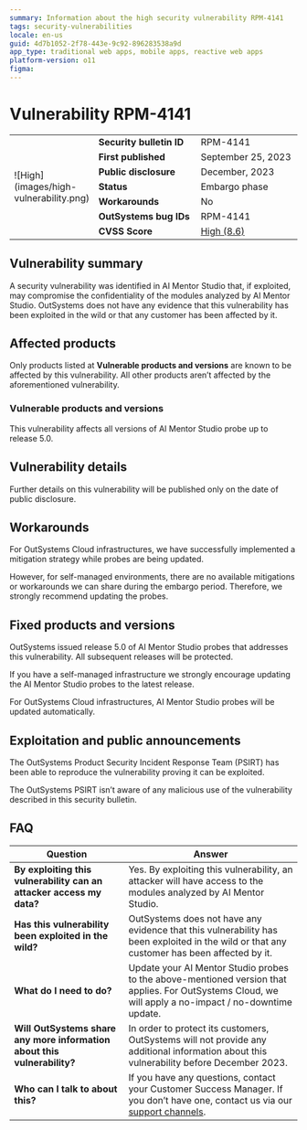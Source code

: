 ```yaml
---
summary: Information about the high security vulnerability RPM-4141
tags: security-vulnerabilities
locale: en-us
guid: 4d7b1052-2f78-443e-9c92-896283538a9d
app_type: traditional web apps, mobile apps, reactive web apps
platform-version: o11
figma:
---
```


# Vulnerability RPM-4141 

<table markdown="1">
<tr>
    <td style="width: 20%; vertical-align: middle" rowspan="7">![High](images/high-vulnerability.png)</td>
    <td><b>Security bulletin ID</b></td>
    <td>RPM-4141</td>
</tr>
<tr>
    <td><b>First published</b></td>
    <td>September 25, 2023</td>
</tr>
<tr>
    <td><b>Public disclosure</b></td>
    <td>December, 2023</td>
</tr>
<tr>
    <td><b>Status</b></td>
    <td>Embargo phase</td>
</tr>
<tr>
    <td><b>Workarounds</b></td>
    <td>No</td>
</tr>
<tr>
    <td><b>OutSystems bug IDs</b></td>
    <td>RPM-4141</td>
</tr>
<tr>
    <td><b>CVSS Score</b></td>
    <td><a href="https://www.first.org/cvss/calculator/3.1#CVSS:3.1/AV:N/AC:L/PR:N/UI:N/S:C/C:H/I:N/A:N">High (8.6)</a></td>
</tr>
</table>

## Vulnerability summary

A security vulnerability was identified in AI Mentor Studio that, if exploited, may compromise the confidentiality of the modules analyzed by AI Mentor Studio. OutSystems does not have any evidence that this vulnerability has been exploited in the wild or that any customer has been affected by it.

## Affected products

Only products listed at **Vulnerable products and versions** are known to be affected by this vulnerability. All other products aren’t affected by the aforementioned vulnerability.

### Vulnerable products and versions

This vulnerability affects all versions of AI Mentor Studio probe up to release 5.0.

## Vulnerability details

Further details on this vulnerability will be published only on the date of public disclosure.

## Workarounds

For OutSystems Cloud infrastructures, we have successfully implemented a mitigation strategy while probes are being updated.

However, for self-managed environments, there are no available mitigations or workarounds we can share during the embargo period. Therefore, we strongly recommend updating the probes.

## Fixed products and versions

OutSystems issued release 5.0 of AI Mentor Studio probes that addresses this vulnerability. All subsequent releases will be protected.

If you have a self-managed infrastructure we strongly encourage updating the AI Mentor Studio probes to the latest release.

For OutSystems Cloud infrastructures, AI Mentor Studio probes will be updated automatically.


## Exploitation and public announcements

The OutSystems Product Security Incident Response Team (PSIRT) has been able to reproduce the vulnerability proving it can be exploited.

The OutSystems PSIRT isn’t aware of any malicious use of the vulnerability described in this security bulletin.
 
## FAQ

| Question | Answer |
|---|---|
| **By exploiting this vulnerability can an attacker access my data?** | Yes. By exploiting this vulnerability, an attacker will have access to the modules analyzed by AI Mentor Studio. |
| **Has this vulnerability been exploited in the wild?** | OutSystems does not have any evidence that this vulnerability has been exploited in the wild or that any customer has been affected by it. |
| **What do I need to do?** | Update your AI Mentor Studio probes to the above-mentioned version that applies. For OutSystems Cloud, we will apply a no-impact / no-downtime update. |
| **Will OutSystems share any more information about this vulnerability?** | In order to protect its customers, OutSystems will not provide any additional information about this vulnerability before December 2023. |
| **Who can I talk to about this?** | If you have any questions, contact your Customer Success Manager. If you don’t have one, contact us via our [support channels](https://www.outsystems.com/legal/success/contact-outsystems-technical-support/). |
